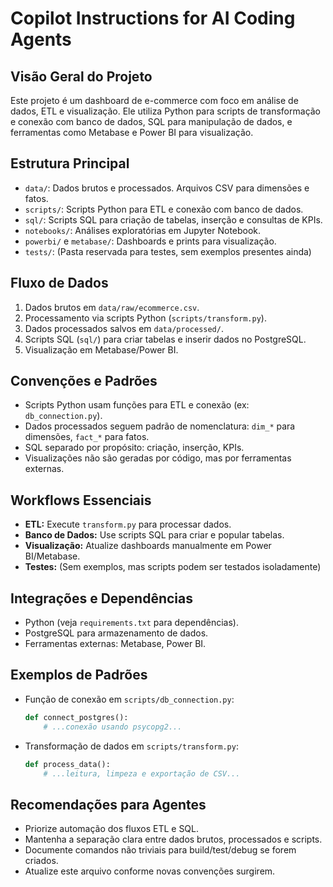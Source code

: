 # Copilot Instructions for AI Coding Agents

## Visão Geral do Projeto
Este projeto é um dashboard de e-commerce com foco em análise de dados, ETL e visualização. Ele utiliza Python para scripts de transformação e conexão com banco de dados, SQL para manipulação de dados, e ferramentas como Metabase e Power BI para visualização.

## Estrutura Principal
- `data/`: Dados brutos e processados. Arquivos CSV para dimensões e fatos.
- `scripts/`: Scripts Python para ETL e conexão com banco de dados.
- `sql/`: Scripts SQL para criação de tabelas, inserção e consultas de KPIs.
- `notebooks/`: Análises exploratórias em Jupyter Notebook.
- `powerbi/` e `metabase/`: Dashboards e prints para visualização.
- `tests/`: (Pasta reservada para testes, sem exemplos presentes ainda)

## Fluxo de Dados
1. Dados brutos em `data/raw/ecommerce.csv`.
2. Processamento via scripts Python (`scripts/transform.py`).
3. Dados processados salvos em `data/processed/`.
4. Scripts SQL (`sql/`) para criar tabelas e inserir dados no PostgreSQL.
5. Visualização em Metabase/Power BI.

## Convenções e Padrões
- Scripts Python usam funções para ETL e conexão (ex: `db_connection.py`).
- Dados processados seguem padrão de nomenclatura: `dim_*` para dimensões, `fact_*` para fatos.
- SQL separado por propósito: criação, inserção, KPIs.
- Visualizações não são geradas por código, mas por ferramentas externas.

## Workflows Essenciais
- **ETL:** Execute `transform.py` para processar dados.
- **Banco de Dados:** Use scripts SQL para criar e popular tabelas.
- **Visualização:** Atualize dashboards manualmente em Power BI/Metabase.
- **Testes:** (Sem exemplos, mas scripts podem ser testados isoladamente)

## Integrações e Dependências
- Python (veja `requirements.txt` para dependências).
- PostgreSQL para armazenamento de dados.
- Ferramentas externas: Metabase, Power BI.

## Exemplos de Padrões
- Função de conexão em `scripts/db_connection.py`:
  ```python
  def connect_postgres():
      # ...conexão usando psycopg2...
  ```
- Transformação de dados em `scripts/transform.py`:
  ```python
  def process_data():
      # ...leitura, limpeza e exportação de CSV...
  ```

## Recomendações para Agentes
- Priorize automação dos fluxos ETL e SQL.
- Mantenha a separação clara entre dados brutos, processados e scripts.
- Documente comandos não triviais para build/test/debug se forem criados.
- Atualize este arquivo conforme novas convenções surgirem.
